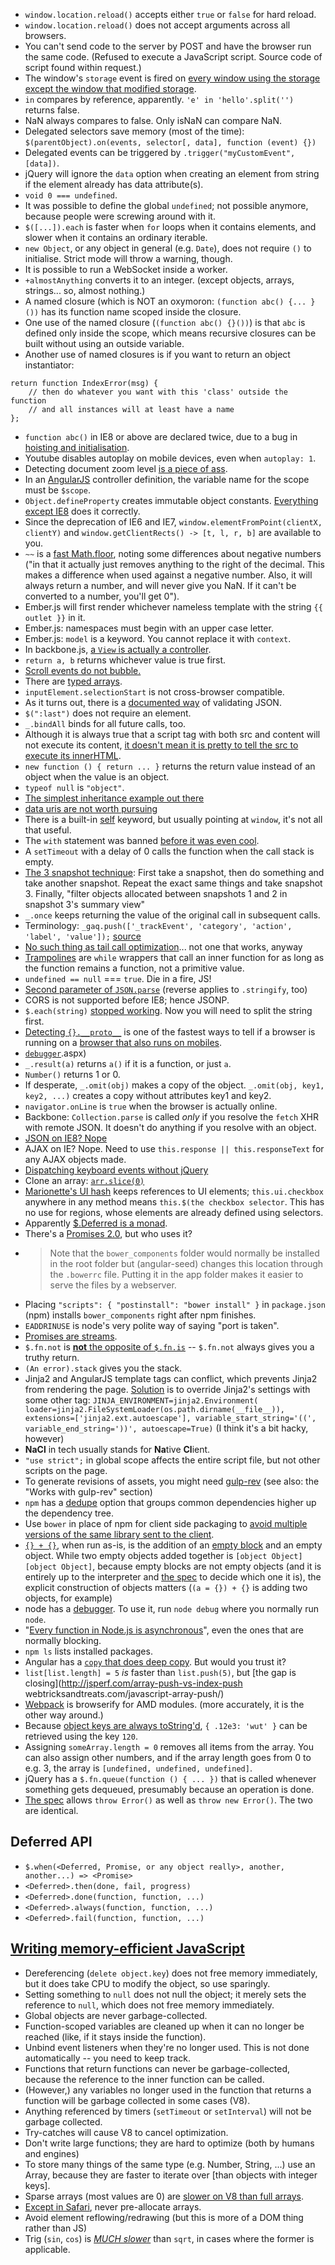 * `window.location.reload()` accepts either `true` or `false` for hard reload.
* `window.location.reload()` does not accept arguments across all browsers.
* You can't send code to the server by POST and have the browser run the same code. (Refused to execute a JavaScript script. Source code of script found within request.)
* The window's `storage` event is fired on [every window using the storage except the window that modified storage][stackoverflow].
* `in` compares by reference, apparently. `'e' in 'hello'.split('')` returns false.
* NaN always compares to false. Only isNaN can compare NaN.
* Delegated selectors save memory (most of the time): `$(parentObject).on(events, selector[, data], function (event) {})`
* Delegated events can be triggered by `.trigger("myCustomEvent", [data])`.
* jQuery will ignore the `data` option when creating an element from string if the element already has data attribute(s).
* `void 0 === undefined`.
* It was possible to define the global `undefined`; not possible anymore, because people were screwing around with it.
* `$([...]).each` is faster when `for` loops when it contains elements, and slower when it contains an ordinary iterable.
* `new Object`, or any object in general (e.g. `Date`), does not require `()` to initialise. Strict mode will throw a warning, though.
* It is possible to run a WebSocket inside a worker.
* `+almostAnything` converts it to an integer. (except objects, arrays, strings... so, almost nothing.)
* A named closure (which is NOT an oxymoron: `(function abc() {... }())` has its function name scoped inside the closure.
* One use of the named closure (`(function abc() {}())`) is that `abc` is defined only inside the scope, which means recursive closures can be built without using an outside variable.
* Another use of named closures is if you want to return an object instantiator:

```
return function IndexError(msg) {
    // then do whatever you want with this 'class' outside the function 
    // and all instances will at least have a name
};
```

* `function abc()` in IE8 or above are declared twice, due to a bug in [hoisting and initialisation][github].
* Youtube disables autoplay on mobile devices, even when `autoplay: 1`.
* Detecting document zoom level [is a piece of ass][stackoverflow 2].
* In an [AngularJS][angularjs] controller definition, the variable name for the scope must be `$scope`.
* `Object.defineProperty` creates immutable object constants. [Everything except IE8][mozilla] does it correctly.
* Since the deprecation of IE6 and IE7, `window.elementFromPoint(clientX, clientY)` and `window.getClientRects() -> [t, l, r, b]` are available to you.
* `~~` is a [fast Math.floor][stackoverflow 3], noting some differences about negative numbers ("in that it actually just removes anything to the right of the decimal. This makes a difference when used against a negative number. Also, it will always return a number, and will never give you NaN. If it can't be converted to a number, you'll get 0").
* Ember.js will first render whichever nameless template with the string `{{ outlet }}` in it.
* Ember.js: namespaces must begin with an upper case letter.
* Ember.js: `model` is a keyword. You cannot replace it with `context`.
* In backbone.js, [a `View` is actually a controller][backbonejs].
* `return a, b` returns whichever value is true first.
* [Scroll events do not bubble.][quirksmode]
* There are [typed arrays][mozilla 2].
* `inputElement.selectionStart` is not cross-browser compatible.
* As it turns out, there is a [documented way][wikipedia] of validating JSON.
* `$(":last")` does not require an element.
* `_.bindAll` binds for all future calls, too.
* Although it is always true that a script tag with both src and content will not execute its content, [it doesn't mean it is pretty to tell the src to execute its innerHTML][ejohn].
* `new function () { return ... }` returns the return value instead of an object when the value is an object.
* `typeof null` is `"object"`.
* [The simplest inheritance example out there][stackoverflow 4]
* [data uris are not worth pursuing][mobify]
* There is a built-in [self][stackoverflow 5] keyword, but usually pointing at `window`, it's not all that useful.
* The `with` statement was banned [before it was even cool][mozilla 3].
* A `setTimeout` with a delay of 0 calls the function when the call stack is empty.
* [The 3 snapshot technique][google]: First take a snapshot, then do something and take another snapshot. Repeat the exact same things and take snapshot 3. Finally, "filter objects allocated between snapshots 1 and 2 in snapshot 3's summary view"
* `_.once` keeps returning the value of the original call in subsequent calls.
* Terminology: `_gaq.push(['_trackEvent', 'category', 'action', 'label', 'value']);` [source][google 2]
* [No such thing as tail call optimization][stackoverflow 6]... not one that works, anyway
* [Trampolines][raganwald] are `while` wrappers that call an inner function for as long as the function remains a function, not a primitive value.
* `undefined == null` === `true`. Die in a fire, JS!
* [Second parameter of `JSON.parse`][stackoverflow 7] (reverse applies to `.stringify`, too)
* CORS is not supported before IE8; hence JSONP.
* `$.each(string)` [stopped working][stackoverflow 8]. Now you will need to split the string first.
* [Detecting `{}.__proto__`][zurb] is one of the fastest ways to tell if a browser is running on a [browser that also runs on mobiles][stackoverflow 9].
* [`debugger`][microsoft].aspx)
* `_.result(a)` returns `a()` if it is a function, or just `a`.
* `Number()` returns 1 or 0.
* If desperate, `_.omit(obj)` makes a copy of the object. `_.omit(obj, key1, key2, ...)` creates a copy without attributes key1 and key2.
* `navigator.onLine` is `true` when the browser is actually online.
* Backbone: `Collection.parse` is called *only* if you resolve the `fetch` XHR with remote JSON. It doesn't do anything if you resolve with an object.
* [JSON on IE8? Nope][stackoverflow 10]
* AJAX on IE? Nope. Need to use `this.response || this.responseText` for any AJAX objects made.
* [Dispatching keyboard events without jQuery][stackoverflow 11]
* Clone an array: [`arr.slice(0)`][stackoverflow 12]
* [Marionette's UI hash][github 2] keeps references to UI elements; `this.ui.checkbox` anywhere in any method means `this.$(the checkbox selector`. This has no use for regions, whose elements are already defined using selectors.
* Apparently [$.Deferred is a monad][voisen].
* There's a [Promises 2.0][msdn], but who uses it?
* >Note that the `bower_components` folder would normally be installed in the root folder but (angular-seed) changes this location through the `.bowerrc` file. Putting it in the app folder makes it easier to serve the files by a webserver.
* Placing `"scripts": { "postinstall": "bower install" }` in `package.json` (npm) installs `bower_components` right after npm finishes.
* `EADDRINUSE` is node's very polite way of saying "port is taken".
* [Promises are streams][github 3].
* `$.fn.not` is [**not** the opposite of `$.fn.is`][ajpiano] -- `$.fn.not` always gives you a truthy return.
* `(An error).stack` gives you the stack.
* Jinja2 and AngularJS template tags can conflict, which prevents Jinja2 from rendering the page. [Solution][blogspot] is to override Jinja2's settings with some other tag: `JINJA_ENVIRONMENT=jinja2.Environment( loader=jinja2.FileSystemLoader(os.path.dirname(__file__)), extensions=['jinja2.ext.autoescape'], variable_start_string='((', variable_end_string='))', autoescape=True)` (I think it's a bit hacky, however)
* **NaCl** in tech usually stands for **Na**tive **Cl**ient.
* `"use strict";` in global scope affects the entire script file, but not other scripts on the page.
* To generate revisions of assets, you might need [gulp-rev][npmjs] (see also: the "Works with gulp-rev" section)
* `npm` has a [dedupe](https://www.npmjs.org/doc/cli/npm-dedupe.html) option that groups common dependencies higher up the dependency tree.
* Use `bower` in place of npm for client side packaging to [avoid multiple versions of the same library sent to the client](http://stackoverflow.com/a/18652918).
* [`{} + {}`](http://stackoverflow.com/a/9033306/1558430), when run as-is, is the addition of an [empty block](https://developer.mozilla.org/en-US/docs/Web/JavaScript/Reference/Statements/block) and an empty object. While two empty objects added together is `[object Object][object Object]`, because empty blocks are not empty objects (and it is entirely up to the interpreter and [the spec](http://www.ecma-international.org/ecma-262/5.1/#sec-12.1) to decide which one it is), the explicit construction of objects matters (`(a = {}) + {}` is adding two objects, for example)
* node has a [debugger](http://nodejs.org/api/debugger.html). To use it, run `node debug` where you normally run `node`.
* "[Every function in Node.js is asynchronous](http://code.tutsplus.com/tutorials/node-js-for-beginners--net-26314)", even the ones that are normally blocking.
* `npm ls` lists installed packages.
* Angular has a [`copy` that does deep copy](https://docs.angularjs.org/api/ng/function/angular.copy). But would you trust it?
* `list[list.length] = 5` *is* faster than `list.push(5)`, but [the gap is closing](http://jsperf.com/array-push-vs-index-push webtricksandtreats.com/javascript-array-push/)
* [Webpack](https://github.com/webpack/webpack) is browserify for AMD modules. (more accurately, it is the other way around.)
* Because [object keys are always toString'd](https://mathiasbynens.be/notes/javascript-properties), `{ .12e3: 'wut' }` can be retrieved using the key `120`.
* Assigning `someArray.length = 0` removes all items from the array. You can also assign other numbers, and if the array length goes from 0 to e.g. 3, the array is `[undefined, undefined, undefined]`.
* jQuery has a `$.fn.queue(function () { ... })` that is called whenever something gets dequeued, presumably because an operation is done.
* [The spec](http://stackoverflow.com/questions/13294658/throw-errormsg-vs-throw-new-errormsg) allows `throw Error()` as well as `throw new Error()`. The two are identical.

## Deferred API

* `$.when(<Deferred, Promise, or any object really>, another, another...) => <Promise>`
* `<Deferred>.then(done, fail, progress)`
* `<Deferred>.done(function, function, ...)`
* `<Deferred>.always(function, function, ...)`
* `<Deferred>.fail(function, function, ...)`

## [Writing memory-efficient JavaScript][smashingmagazine]

* Dereferencing (`delete object.key`) does not free memory immediately, but it does take CPU to modify the object, so use sparingly.
* Setting something to `null` does not null the object; it merely sets the reference to `null`, which does not free memory immediately.
* Global objects are never garbage-collected.
* Function-scoped variables are cleaned up when it can no longer be reached (like, if it stays inside the function).
* Unbind event listeners when they're no longer used. This is not done automatically -- you need to keep track.
* Functions that return functions can never be garbage-collected, because the reference to the inner function can be called.
* (However,) any variables no longer used in the function that returns a function will be garbage collected in some cases (V8).
* Anything referenced by timers (`setTimeout` or `setInterval`) will not be garbage collected.
* Try-catches will cause V8 to cancel optimization.
* Don't write large functions; they are hard to optimize (both by humans and engines)
* To store many things of the same type (e.g. Number, String, ...) use an Array, because they are faster to iterate over [than objects with integer keys].
* Sparse arrays (most values are 0) are [slower on V8 than full arrays][jsperf].
* [Except in Safari][jsperf 2], never pre-allocate arrays.
* Avoid element reflowing/redrawing (but this is more of a DOM thing rather than JS)
* Trig (`sin`, `cos`) is [*MUCH slower*](http://jsperf.com/sin-cos-vs-sqrt) than `sqrt`, in cases where the former is applicable.

[ajpiano]: http://ajpiano.com/the-opposite-of-jquerys-is-method-is-not-not-it-is-is/
[angularjs]: http://angularjs.org/
[backbonejs]: http://backbonejs.org/#FAQ-mvc
[blogspot]: http://zhangyelei.blogspot.ca/2013/10/variable-placeholder-conflict-between.html
[ejohn]: http://ejohn.org/blog/degrading-script-tags/
[github]: http://kangax.github.io/nfe/
[github 2]: https://github.com/marionettejs/backbone.marionette/blob/master/docs/marionette.itemview.md#organizing-ui-elements
[github 3]: https://gist.github.com/staltz/868e7e9bc2a7b8c1f754#request-and-response
[google]: https://docs.google.com/a/willetinc.com/presentation/d/1wUVmf78gG-ra5aOxvTfYdiLkdGaR9OhXRnOlIcEmu2s/pub?start=false&loop=false&delayms=3000#slide=id.g31ec7af_0_58
[google 2]: https://developers.google.com/analytics/devguides/collection/gajs/eventTrackerGuide#Anatomy
[jsperf]: http://jsperf.com/sparse-arrays-vs-full-arrays
[jsperf 2]: http://jsperf.com/pre-allocated-arrays
[microsoft]: http://msdn.microsoft.com/en-us/library/ie/0bwt76sk\(v=vs.94\
[mobify]: http://www.mobify.com/blog/css-sprites-vs-data-uris-which-is-faster-on-mobile/
[mozilla]: https://developer.mozilla.org/en-US/docs/Web/JavaScript/Reference/Global_Objects/Object/defineProperty?redirectlocale=en-US&redirectslug=JavaScript%2FReference%2FGlobal_Objects%2FObject%2FdefineProperty
[mozilla 2]: https://developer.mozilla.org/en-US/docs/Web/JavaScript/Typed_arrays/Int32Array
[mozilla 3]: https://developer.mozilla.org/en-US/docs/Web/JavaScript/Reference/Statements/with
[msdn]: http://blogs.msdn.com/b/rbuckton/archive/2011/08/15/promise-js-2-0-promise-framework-for-javascript.aspx
[npmjs]: https://www.npmjs.org/package/gulp-rev
[quirksmode]: http://www.quirksmode.org/dom/events/scroll.html
[raganwald]: http://raganwald.com/2013/03/28/trampolines-in-javascript.html
[smashingmagazine]: http://www.smashingmagazine.com/2012/11/05/writing-fast-memory-efficient-javascript/
[stackoverflow]: http://stackoverflow.com/a/4689033
[stackoverflow 10]: http://stackoverflow.com/a/4715399/1558430
[stackoverflow 11]: http://stackoverflow.com/a/5920206/1558430
[stackoverflow 12]: http://stackoverflow.com/questions/5024085/whats-the-point-of-slice0-here
[stackoverflow 2]: http://stackoverflow.com/questions/1713771/how-to-detect-page-zoom-level-in-all-modern-browsers
[stackoverflow 3]: http://stackoverflow.com/a/5971668/1558430
[stackoverflow 4]: http://stackoverflow.com/a/1204386/1558430
[stackoverflow 5]: http://stackoverflow.com/questions/3309516/when-to-use-self-in-javascript
[stackoverflow 6]: http://stackoverflow.com/questions/3660577/are-any-javascript-engines-tail-call-optimized
[stackoverflow 7]: http://stackoverflow.com/questions/19281820/deserialization-of-partially-flattened-json/19281911?noredirect=1#19281911
[stackoverflow 8]: http://stackoverflow.com/questions/20075938/jquery-each-to-iterate-over-a-string-in-newer-versions
[stackoverflow 9]: http://stackoverflow.com/a/3082878/1558430
[voisen]: http://sean.voisen.org/blog/2013/10/intro-monads-maybe/
[wikipedia]: http://en.wikipedia.org/wiki/JSON#JavaScript_eval.28.29
[zurb]: http://foundation.zurb.com/docs/upgrading.html
